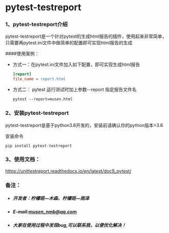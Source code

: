 # pytest-testreport

### 1、pytest-testreport介绍

pytest-testreport是一个针对pytest的生成html报告的插件，使用起来非常简单，只需要再pytest.ini文件中做简单的配置即可实现html报告的生成

####使用案例：
- 方式一：在pytest.ini文件加入如下配置，即可实现生成html报告
    ```ini
    [report]
    file_name = report.html
    ```
- 方式二： pytest 运行测试时加上参数--report 指定报告文件名

    ```pytest --report=musen.html```


### 2、安装pytest-testreport

pytest-testreport是基于python3.6开发的，安装前请确认你的python版本>3.6

安装命令

```pip install pytest-testreport```

### 3、使用文档：
https://unittestreport.readthedocs.io/en/latest/doc9_pytest/
### 备注：

- ##### 开发者：柠檬班—木森、柠檬班—雨泽

- ##### E-mail:musen_nmb@qq.com

- ##### 大家在使用过程中发现bug,可以联系我，以便优化解决！

